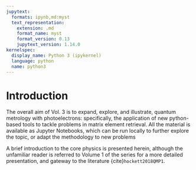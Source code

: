 ```yaml
---
jupytext:
  formats: ipynb,md:myst
  text_representation:
    extension: .md
    format_name: myst
    format_version: 0.13
    jupytext_version: 1.14.0
kernelspec:
  display_name: Python 3 (ipykernel)
  language: python
  name: python3
---
```


# Introduction

The overall aim of Vol. 3 is to expand, explore, and illustrate, quantum metrology with photoelectrons: specifically, the application of new python-based tools to tackle problems in matrix element retrieval. All the material is available as Jupyter Notebooks, which can be run locally to further explore the topic, or adapt the methodology to new problems

A brief introduction to the core physics is presented herein, although the unfamiliar reader is referred to Volume 1 of the series for a more detailed presentation, and gateway to the literature {cite}`hockett2018QMP1`.



```{code-cell} ipython3

```
